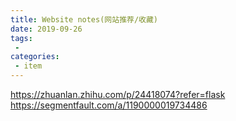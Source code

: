 ```yaml
---
title: Website notes(网站推荐/收藏)
date: 2019-09-26
tags:
 - 
categories:
 - item
---
```


https://zhuanlan.zhihu.com/p/24418074?refer=flask
https://segmentfault.com/a/1190000019734486
